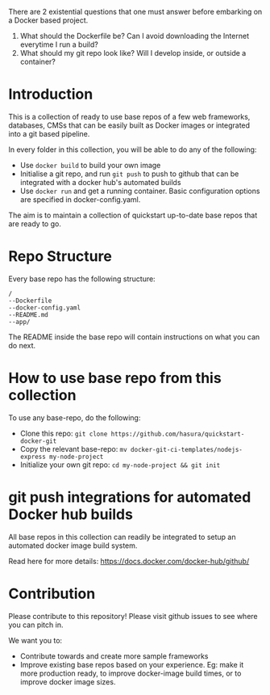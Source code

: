 There are 2 existential questions that one must answer before embarking on a
Docker based project.

1. What should the Dockerfile be? Can I avoid downloading the Internet everytime I run a build?
2. What should my git repo look like? Will I develop inside, or outside a container?

# Introduction

This is a collection of ready to use base repos of a few web frameworks,
databases, CMSs that can be easily built as Docker images or integrated into
a git based pipeline.

In every folder in this collection, you will be able to do any of the following:

- Use ``docker build`` to build your own image
- Initialise a git repo, and run ``git push`` to push to github that can
  be integrated with a docker hub's automated builds
- Use ``docker run`` and get a running container. Basic configuration options are
  specified in docker-config.yaml.

The aim is to maintain a collection of quickstart up-to-date base repos that
are ready to go.

# Repo Structure

Every base repo has the following structure:

```
/
--Dockerfile
--docker-config.yaml
--README.md
--app/
```

The README inside the base repo will contain instructions on what you
can do next.


# How to use base repo from this collection

To use any base-repo, do the following:

- Clone this repo:
  ``git clone https://github.com/hasura/quickstart-docker-git``
- Copy the relevant base-repo:
  ``mv docker-git-ci-templates/nodejs-express my-node-project``
- Initialize your own git repo: ``cd my-node-project && git init``

# git push integrations for automated Docker hub builds

All base repos in this collection can readily be integrated to setup an
automated docker image build system.

Read here for more details: https://docs.docker.com/docker-hub/github/ 


# Contribution

Please contribute to this repository! Please visit github issues to
see where you can pitch in.

We want you to:

- Contribute towards and create more sample frameworks
- Improve existing base repos based on your experience. Eg: make it more
  production ready, to improve docker-image build times, or to improve
  docker image sizes.

